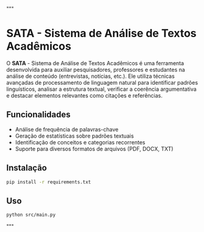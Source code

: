 """
# SATA - Sistema de Análise de Textos Acadêmicos

O **SATA** - Sistema de Análise de Textos Acadêmicos é uma ferramenta desenvolvida para auxiliar pesquisadores, professores e estudantes na análise de conteúdo (entrevistas, notícias, etc.). Ele utiliza técnicas avançadas de processamento de linguagem natural para identificar padrões linguísticos, analisar a estrutura textual, verificar a coerência argumentativa e destacar elementos relevantes como citações e referências.

## Funcionalidades
- Análise de frequência de palavras-chave
- Geração de estatísticas sobre padrões textuais
- Identificação de conceitos e categorias recorrentes
- Suporte para diversos formatos de arquivos (PDF, DOCX, TXT)

## Instalação
```bash
pip install -r requirements.txt
```

## Uso
```bash
python src/main.py
```
"""
